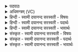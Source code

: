 <details><summary>पदपाठः</summary>

आ। या॒त॒म्। उप॑। भू॒ष॒त॒म्। मध्वः॑। पि॒ब॒त॒म्। अ॒श्वि॒ना॒। दु॒ग्धम्। पयः॑। वृ॒ष॒णा॒। जे॒न्या॒व॒सू॒ इति॑ जेन्याऽवसू। मा। नः॒। म॒र्धि॒ष्ट॒म्। आ। ग॒त॒म्। । ८८।
</details>

<details><summary>अधिमन्त्रम् (VC)</summary>

- अश्विनौ देवते
- वसिष्ठ ऋषिः
- निचृद्बृहती
- मध्यमः
</details>

<details><summary>हिन्दी - स्वामी दयानन्द सरस्वती  - विषयः</summary>

फिर उसी विषय को अगले मन्त्र में कहा है ॥
</details>

<details><summary>हिन्दी - स्वामी दयानन्द सरस्वती  - पदार्थः</summary>

पदार्थान्वयभाषाः -  हे (वृषणा) पराक्रमवाले (जेन्यावसू) जयशीलजनों को बसानेवाले वा जीतने योग्य अथवा जीता है धन जिन्होंने ऐसे (अश्विना) विद्यादि शुभ गुणों में व्याप्त राजप्रजाजन तुम दोनों सुख को (आ, यातम्) अच्छे प्रकार प्राप्त होओ, प्रजाओं को (उप, भूषतम्) सुशोभित करो, (मध्वः) वैद्यकशास्र की रीति से सिद्ध किये मधुर रस को (पिबतम्) पीओ, (पयः) जल को (दुग्धम्) पूर्ण करो अर्थात् कोई जल विना दुःखी न रहे। (नः) हमको (मा) मत (मर्धिष्टम्) मारो और धर्म से विजय को (आ, गतम्) अच्छे प्रकार प्राप्त होओ ॥८८ ॥
</details>

<details><summary>हिन्दी - स्वामी दयानन्द सरस्वती  - भावार्थः</summary>

भावार्थभाषाः -  जो राजप्रजाजन सबको विद्या और उत्तम शिक्षा से सुशोभित करें, सर्वत्र नहर आदि के द्वारा जल पहुँचावें, श्रेष्ठों को न मार के दुष्टों को मारें, वे जीतनेवाले हुए अतोल लक्ष्मी को पाकर निरन्तर सुख को प्राप्त होवें ॥८८ ॥
</details>

<details><summary>संस्कृत - स्वामी दयानन्द सरस्वती  - विषयः</summary>

पुनस्तमेव विषयमाह ॥
</details>

<details><summary>संस्कृत - स्वामी दयानन्द सरस्वती  - पदार्थः</summary>

पदार्थान्वयभाषाः -  हे वृषणा जेन्यावसू अश्विना ! युवां सुखमायातं प्रजा उपभूषतं मध्वः पिबतं पयो दुग्धं नोऽस्मान् मा मर्धिष्टं धर्मेण विजयमागतम् ॥८८ ॥
</details>

<details><summary>संस्कृत - स्वामी दयानन्द सरस्वती  - भावार्थः</summary>

भावार्थभाषाः -  ये राजप्रजाजनाः सर्वान् विद्यासुशिक्षाभ्यामलं कुर्य्युः, सर्वत्र कुल्यादिद्वारा जलं गमयेयुः, श्रेष्ठान्न हिंसित्वा दुष्टान् हिंस्युस्ते विजेतारः सन्तोऽतुलां श्रियं प्राप्य सततं सुखं लभेरन् ॥८८ ॥
</details>